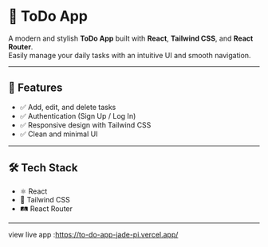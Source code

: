 # 📝 ToDo App

A modern and stylish **ToDo App** built with **React**, **Tailwind CSS**, and **React Router**.  
Easily manage your daily tasks with an intuitive UI and smooth navigation.

---

## 🚀 Features
- ✅ Add, edit, and delete tasks  
- ✅ Authentication (Sign Up / Log In)  
- ✅ Responsive design with Tailwind CSS  
- ✅ Clean and minimal UI  

---

## 🛠️ Tech Stack
- ⚛️ React  
- 🎨 Tailwind CSS  
- 🛤️ React Router  

---
view live app :https://to-do-app-jade-pi.vercel.app/

